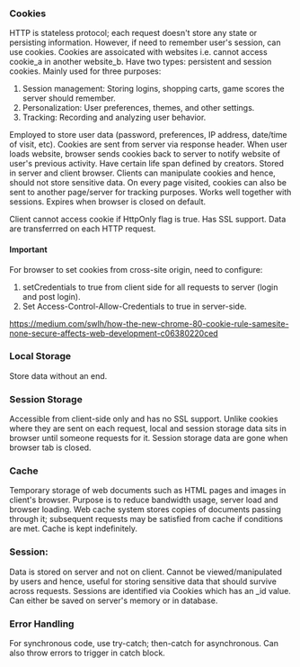 ### Cookies
HTTP is stateless protocol; each request doesn't store any state or persisting information. However, if need to remember user's session, can use cookies. Cookies are assoicated with websites i.e. cannot access cookie_a in another website_b. Have two types: persistent and session cookies. Mainly used for three purposes:
1) Session management: Storing logins, shopping carts, game scores the server should remember.
2) Personalization: User preferences, themes, and other settings.
3) Tracking: Recording and analyzing user behavior.

Employed to store user data (password, preferences, IP address, date/time of visit, etc). Cookies are sent from server via response header. When user loads website, browser sends cookies back to server to notify website of user's previous activity. Have certain life span defined by creators. Stored in server and client browser. Clients can manipulate cookies and hence, should not store sensitive data. On every page visited, cookies can also be sent to another page/server for tracking purposes. Works well together with sessions. Expires when browser is closed on default.

Client cannot access cookie if HttpOnly flag is true. Has SSL support. Data are transferrred on each HTTP request. 

#### Important
For browser to set cookies from cross-site origin, need to configure:
1) setCredentials to true from client side for all requests to server (login and post login).
2) Set Access-Control-Allow-Credentials to true in server-side.

https://medium.com/swlh/how-the-new-chrome-80-cookie-rule-samesite-none-secure-affects-web-development-c06380220ced

### Local Storage
Store data without an end.

### Session Storage
Accessible from client-side only and has no SSL support. Unlike cookies where they are sent on each request, local and session storage data sits in browser until someone requests for it. Session storage data are gone when browser tab is closed. 

### Cache
Temporary storage of web documents such as HTML pages and images in client's browser. Purpose is to reduce bandwidth usage, server load and browser loading. Web cache system stores copies of documents passing through it; subsequent requests may be satisfied from cache if conditions are met. Cache is kept indefinitely. 

### Session:
Data is stored on server and not on client. Cannot be viewed/manipulated by users and hence, useful for storing sensitive data that should survive across requests. Sessions are identified via Cookies which has an \_id value. Can either be saved on server's memory or in database. 

### Error Handling
For synchronous code, use try-catch; then-catch for asynchronous. Can also throw errors to trigger in catch block.
